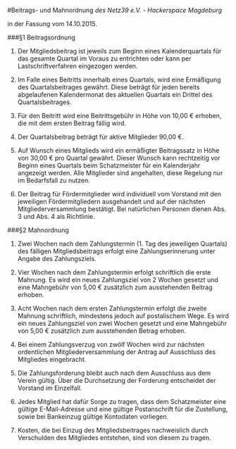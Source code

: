 #Beitrags- und Mahnordnung
*des Netz39 e.V. - Hackerspace Magdeburg*

in der Fassung vom 14.10.2015.

###§1 Beitragsordnung
1. Der Mitgliedsbeitrag ist jeweils zum Beginn eines Kalenderquartals für das gesamte Quartal im Voraus zu entrichten oder kann per Lastschriftverfahren eingezogen werden.

2. Im Falle eines Beitritts innerhalb eines Quartals, wird eine Ermäßigung des Quartalsbeitrages gewährt. Diese beträgt für jeden bereits abgelaufenen Kalendermonat des aktuellen Quartals ein Drittel des Quartalsbeitrages.

3. Für den Beitritt wird eine Beitrittsgebühr in Höhe von 10,00 € erhoben, die mit dem ersten Beitrag fällig wird.

4. Der Quartalsbeitrag beträgt für aktive Mitglieder 90,00 €.

5. Auf Wunsch eines Mitglieds wird ein ermäßigter Beitragssatz in Höhe von 30,00 € pro Quartal gewährt. Dieser Wunsch kann rechtzeitig vor Beginn eines Quartals beim Schatzmeister für ein Kalenderjahr angezeigt werden. Alle Mitglieder sind angehalten, diese Regelung nur im Bedarfsfall zu nutzen.

6. Der Beitrag für Fördermitglieder wird individuell vom Vorstand mit den jeweiligen Fördermitgliedern ausgehandelt und auf der nächsten Mitgliederversammlung bestätigt. Bei natürlichen Personen dienen Abs. 3 und Abs. 4 als Richtlinie.

###§2 Mahnordnung
1. Zwei Wochen nach dem Zahlungstermin (1. Tag des jeweiligen Quartals) des fälligen Mitgliedsbeitrags erfolgt eine Zahlungserinnerung unter Angabe des Zahlungsziels.

2. Vier Wochen nach dem Zahlungstermin erfolgt schriftlich die erste Mahnung. Es wird ein neues Zahlungsziel von 2 Wochen gesetzt und eine Mahngebühr von 5,00 € zusätzlich zum ausstehenden Beitrag erhoben.

3. Acht Wochen nach dem ersten Zahlungstermin erfolgt die zweite Mahnung schriftlich, mindestens jedoch auf postalischem Wege. Es wird ein neues Zahlungsziel von zwei Wochen gesetzt und eine Mahngebühr von 5,00 € zusätzlich zum ausstehenden Betrag erhoben.

4. Bei einem Zahlungsverzug von zwölf Wochen wird zur nächsten ordentlichen Mitgliederversammlung der Antrag auf Ausschluss des Mitgliedes eingebracht.

5. Die Zahlungsforderung bleibt auch nach dem Ausschluss aus dem Verein gültig. Über die Durchsetzung der Forderung entscheidet der Vorstand im Einzelfall.

6. Jedes Mitglied hat dafür Sorge zu tragen, dass dem Schatzmeister eine gültige E-Mail-Adresse und eine gültige Postanschrift für die Zustellung, sowie bei Bankeinzug gültige Kontodaten vorliegen.

7. Kosten, die bei Einzug des Mitgliedsbeitrages nachweislich durch Verschulden des Mitgliedes entstehen, sind von diesem zu tragen.
